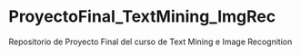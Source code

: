 # ProyectoFinal_TextMining_ImgRec
Repositorio de Proyecto Final del curso de Text Mining e Image Recognition
